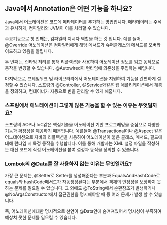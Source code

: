 ## Java에서 Annotation은 어떤 기능을 하나요?

Java에서 어노테이션은 코드에 메타데이터를 추가하는 방법입니다. 메타데이터는 주석과 유사하게, 컴파일러와 JVM이 이를 처리할 수 있습니다. 

주요기능으로 첫 번째는, 컴파일러 지시자 역할을 하는 것 입니다. 예를 들어, @Override 어노테이션은 컴파일러에게 해당 메서드가 슈퍼클래스의 메서드를 오버라이드하고 있음을 알립니다. 

두 번째는, 런타임 처리를 통해 리플렉션을 사용하여 어노테이션 정보를 읽고 동적으로 동작을 변경할 수 있습니다. @Autowired이 런타임에 의존성을 주입하는 예입니다. 

마지막으로, 프레임워크 및 라이브러리에서 어노테이션을 지원하여 기능을 간편하게 설정할 수 있습니다. 스프링의 @Controller, @Service와같은 웹 애플리케이션에서 계층을 정의하고, 컨테이너가 자동으로 빈을 관리할 수 있게 해줍니다.

###  스프링에서 애노테이션이 그렇게 많은 기능을 할 수 있는 이유는 무엇일까요?

스프링의 AOP나 IoC같은 핵심기술을 어노테이션 기반 프로그래밍을 중심으로 다양한 기능과 확장성을 제공하기 때문입니다. 예를들어 @Transactional이나 @Aspect 같은 어노테이션으로 자바의 리플렉션을 사용하여 어노테이션이 붙은 클래스, 메서드, 필드에 대해 런타임 시 특정 동작을 수행합니다. 이를 통해 개발자는 XML 설정 파일을 작성하는 대신 코드에 직접 어노테이션을 붙여 설정과 동작을 정의할 수 있습니다. 

### Lombok의 @Data를 잘 사용하지 않는 이유는 무엇일까요?

가장 큰 문제는, @Setter로 Setter를 생성해준다는 부분과 EqualsAndHashCode로 equals와 hashCode메서드가 자동생성된다는 부분에서 객체의 안정성을 보장하지 못하는 문제를 일으킬 수 있습니다. 그 외에도 @ToString에서 순환참조가 발생하거나 @NoArgsConstructor에서 접근권한을 명시해야할 때 등 여러 문제가 발생 할 수 있습니다.

즉, 어노테이션에대한 명시적으로 선언이 @Data안에 숨겨져있어서 명시성이 부족하여 예상치 못한 문제를 일으킬 수 있습니다. 
